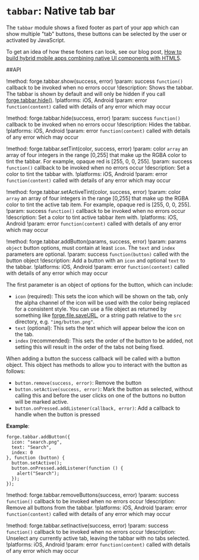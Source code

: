 ``tabbar``: Native tab bar
==========================

The ``tabbar`` module shows a fixed footer as part of your app which can
show multiple "tab" buttons, these buttons can be selected by the user
or activated by JavaScript.

To get an idea of how these footers can look, see our blog post, [How to build hybrid mobile apps combining native UI components with HTML5](<http://trigger.io/cross-platform-application-development-blog/2012/04/30/how-to-build-hybrid-mobile-apps-combining-native-ui-components-with-html5/>).

##API

!method: forge.tabbar.show(success, error)
!param: success `function()` callback to be invoked when no errors occur
!description: Shows the tabbar. The tabbar is shown by default and will only be hidden if you call [forge.tabbar.hide()](index.html#forgetabbarhidesuccess-error).
!platforms: iOS, Android
!param: error `function(content)` called with details of any error which may occur

!method: forge.tabbar.hide(success, error)
!param: success `function()` callback to be invoked when no errors occur
!description: Hides the tabbar.
!platforms: iOS, Android
!param: error `function(content)` called with details of any error which may occur

!method: forge.tabbar.setTint(color, success, error)
!param: color `array` an array of four integers in the range [0,255] that make up the RGBA color to tint the tabbar. For example, opaque red is [255, 0, 0, 255].
!param: success `function()` callback to be invoked when no errors occur
!description: Set a color to tint the tabbar with.
!platforms: iOS, Android
!param: error `function(content)` called with details of any error which may occur

!method: forge.tabbar.setActiveTint(color, success, error)
!param: color `array` an array of four integers in the range [0,255] that make up the RGBA color to tint the active tab item. For example, opaque red is [255, 0, 0, 255].
!param: success `function()` callback to be invoked when no errors occur
!description: Set a color to tint active tabbar item with.
!platforms: iOS, Android
!param: error `function(content)` called with details of any error which may occur

!method: forge.tabbar.addButton(params, success, error)
!param: params `object` button options, must contain at least ``icon``. The ``text`` and ``index`` parameters are optional.
!param: success `function(button)` called with the button object
!description: Add a button with an ``icon`` and optional ``text`` to the tabbar. 
!platforms: iOS, Android
!param: error `function(content)` called with details of any error which may occur

The first parameter is an object of options for the button, which can include:

-  ``icon`` (required): This sets the icon which will be shown on the
   tab, only the alpha channel of the icon will be used with the color
   being replaced for a consistent style. You can use a file object as
   returned by something like [forge.file.saveURL](/modules/file/current/docs/index.html#forgefilesaveurlurl-success-error), or a
   string path relative to the ``src`` directory, e.g.
   ``"img/button.png"``.
-  ``text`` (optional): This sets the text which will appear below the
   icon on the tab.
-  ``index`` (recommended): This sets the order of the button to be
   added, not setting this will result in the order of the tabs not
   being fixed.

When adding a button the success callback will be called with a button
object. This object has methods to allow you to interact with the button
as follows:

-  ``button.remove(success, error)``: Remove the button
-  ``button.setActive(success, error)``: Mark the button as selected,
   without calling this and before the user clicks on one of the buttons
   no button will be marked active.
-  ``button.onPressed.addListener(callback, error)``: Add a callback to
   handle when the button is pressed

**Example**:

    forge.tabbar.addButton({
      icon: "search.png",
      text: "Search",
      index: 0
    }, function (button) {
      button.setActive();
      button.onPressed.addListener(function () {
        alert("Search");
      });
    });

!method: forge.tabbar.removeButtons(success, error)
!param: success `function()` callback to be invoked when no errors occur
!description: Remove all buttons from the tabbar.
!platforms: iOS, Android
!param: error `function(content)` called with details of any error which may occur

!method: forge.tabbar.setInactive(success, error)
!param: success `function()` callback to be invoked when no errors occur
!description: Unselect any currently active tab, leaving the tabbar with no tabs selected.
!platforms: iOS, Android
!param: error `function(content)` called with details of any error which may occur


